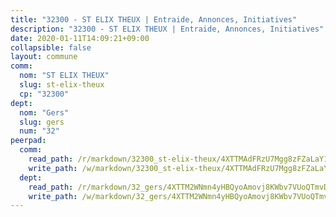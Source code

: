 ```yaml
---
title: "32300 - ST ELIX THEUX | Entraide, Annonces, Initiatives"
description: "32300 - ST ELIX THEUX | Entraide, Annonces, Initiatives"
date: 2020-01-11T14:09:21+09:00
collapsible: false
layout: commune
comm:
  nom: "ST ELIX THEUX"
  slug: st-elix-theux
  cp: "32300"
dept:
  nom: "Gers"
  slug: gers
  num: "32"
peerpad:
  comm:
    read_path: /r/markdown/32300_st-elix-theux/4XTTMAdFRzU7Mgg8zFZaLaY1RuUmeJNSTP8np9mUWc5LL9iVW
    write_path: /w/markdown/32300_st-elix-theux/4XTTMAdFRzU7Mgg8zFZaLaY1RuUmeJNSTP8np9mUWc5LL9iVW-K3TgUwgYMrHGVFTMdMJof3iRtX4u5AE3uLSskRu4WpkaBw1uKSTDXrTDxYvS1gJZ5C7dSzkxn4hzs7mWek5ax84TGWBwL18uGPyVgy1dDGbbtN61Cnt7cvE85p6k1dLH3oQT6Gja
  dept:
    read_path: /r/markdown/32_gers/4XTTM2WNmn4yHBQyoAmovj8KWbv7VUoQTmvDpdT3o124AgWEe
    write_path: /w/markdown/32_gers/4XTTM2WNmn4yHBQyoAmovj8KWbv7VUoQTmvDpdT3o124AgWEe-K3TgUpYJfQLfW5uoLbdwErZNx29AEkCAso1EvCZzqaD3z7aQWWvGchjPJifpsj2b2MrnxAXUWCQXyv6K9rEMDPiEmuqTRE8ziuYLh1MUbtQUwwoYxV2abqSdJr66fFRHJZtY62y8
---
```


